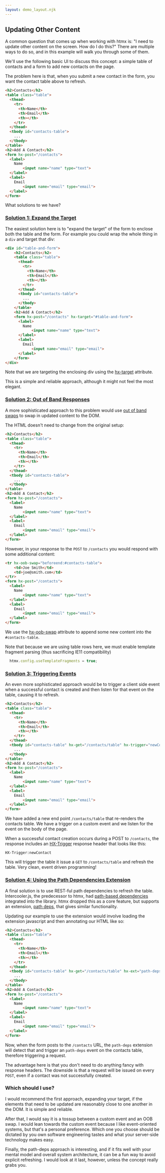 ```yaml
---
layout: demo_layout.njk
---
```


## Updating Other Content

A common question that comes up when working with htmx is: "I need to update other content on the screen.  How 
do I do this?"  There are multiple ways to do so, and in this example will walk you through some of them.

We'll use the following basic UI to discuss this concept: a simple table of contacts and a form to add new contacts on the page.  

The problem here is that, when you submit a new contact in the form, you want the contact table above to refresh.

```html
<h2>Contacts</h2>
<table class="table">
  <thead>
    <tr>
      <th>Name</th>
      <th>Email</th>
      <th></th>
    </tr>
  </thead>
  <tbody id="contacts-table">
    ...
  </tbody>
</table>
<h2>Add A Contact</h2>
<form hx-post="/contacts">
  <label>
    Name
        <input name="name" type="text">  
  </label>
  <label>
    Email
        <input name="email" type="email">  
  </label>
</form>
```

What solutions to we have?

### <a name="expand"></a> [Solution 1: Expand the Target](#expand)

The easiest solution here is to "expand the target" of the form to enclose both the table and the form.  For example
you could wrap the whole thing in a `div` and target that div:

```html
<div id="table-and-form">
    <h2>Contacts</h2>
    <table class="table">
      <thead>
        <tr>
          <th>Name</th>
          <th>Email</th>
          <th></th>
        </tr>
      </thead>
      <tbody id="contacts-table">
        ...
      </tbody>
    </table>
    <h2>Add A Contact</h2>
    <form hx-post="/contacts" hx-target="#table-and-form">
      <label>
        Name
            <input name="name" type="text">  
      </label>
      <label>
        Email
            <input name="email" type="email">  
      </label>
    </form>
</div>
```

Note that we are targeting the enclosing div using the [hx-target](/attributes/hx-target) attribute.

This is a simple and reliable approach, although it might not feel the most elegant.

###  <a name="oob"></a> [Solution 2: Out of Band Responses](#oob)

A more sophisticated approach to this problem would use [out of band swaps](/attributes/hx-swap-oob/) to swap in
updated content to the DOM.  

The HTML doesn't need to change from the original setup:

```html
<h2>Contacts</h2>
<table class="table">
  <thead>
    <tr>
      <th>Name</th>
      <th>Email</th>
      <th></th>
    </tr>
  </thead>
  <tbody id="contacts-table">
    ...
  </tbody>
</table>
<h2>Add A Contact</h2>
<form hx-post="/contacts">
  <label>
    Name
        <input name="name" type="text">  
  </label>
  <label>
    Email
        <input name="email" type="email">  
  </label>
</form>
```

However, in your response to the `POST` to `/contacts` you would respond with some additional content:

```html
<tr hx-oob-swap="beforeend:#contacts-table">
    <td>Joe Smith</td>
    <td>joe@smith.com</td>
</tr>
<form hx-post="/contacts">
  <label>
    Name
        <input name="name" type="text">  
  </label>
  <label>
    Email
        <input name="email" type="email">  
  </label>
</form>
```

We use the [hx-oob-swap](/attributes/hx-oob-swap) attribute to append some new content into the `#contacts-table`.

Note that because we are using table rows here, we must enable template fragment parsing (thus sacrificing IE11 compatibility)

```javascript
  htmx.config.useTemplateFragments = true;
```

###  <a name="events"></a> [Solution 3: Triggering Events](#events)

An even more sophisticated approach would be to trigger a client side event when a successful contact is created and
then listen for that event on the table, causing it to refresh.

```html
<h2>Contacts</h2>
<table class="table">
  <thead>
    <tr>
      <th>Name</th>
      <th>Email</th>
      <th></th>
    </tr>
  </thead>
  <tbody id="contacts-table" hx-get="/contacts/table" hx-trigger="newContact from:body">
    ...
  </tbody>
</table>
<h2>Add A Contact</h2>
<form hx-post="/contacts">
  <label>
    Name
        <input name="name" type="text">  
  </label>
  <label>
    Email
        <input name="email" type="email">  
  </label>
</form>
```

We have added a new end point `/contacts/table` that re-renders the contacts table.  We have a trigger on a custom
event and we listen for the event on the body of the page.

When a successful contact creation occurs during a POST to `/contacts`, the response includes an [HX-Trigger](https://htmx.org/headers/hx-trigger/) response header that looks like this:

```text
HX-Trigger:newContact
```

This will trigger the table it issue a `GET` to `/contacts/table` and refresh the table.  Very clean, event
driven programming!

###  <a name="path-deps"></a>[Solution 4: Using the Path Dependencies Extension](#path-deps)

A final solution is to use REST-ful path dependencies to refresh the table.  Intercooler.js, the predecessor 
 to htmx, had [path-based dependencies](https://intercoolerjs.org/docs.html#dependencies) integrated into the 
 library.  htmx dropped this as a core feature, but supports an extension, [path deps](/extensions/path-deps/),
 that gives similar functionality.
 
 Updating our example to use the extension would involve loading the extension javascript and then
 annotating our HTML like so:
 
 ```html
 <h2>Contacts</h2>
 <table class="table">
   <thead>
     <tr>
       <th>Name</th>
       <th>Email</th>
       <th></th>
     </tr>
   </thead>
   <tbody id="contacts-table" hx-get="/contacts/table" hx-ext="path-deps"  hx-trigger="path-deps" path-deps="/contacts">
     ...
   </tbody>
 </table>
 <h2>Add A Contact</h2>
 <form hx-post="/contacts">
   <label>
     Name
         <input name="name" type="text">  
   </label>
   <label>
     Email
         <input name="email" type="email">  
   </label>
 </form>
 ```

Now, when the form posts to the `/contacts` URL, the `path-deps` extension will detect that and trigger an `path-deps`
event on the contacts table, therefore triggering a request.

The advantage here is that you don't need to do anything fancy with response headers.  The downside is that a request
will be issued on every `POST`, even if a contact was not successfully created.

### Which should I use?

I would recommend the first approach, expanding your target, if the elements that need to be updated are reasonably 
close to one another in the DOM.  It is simple and reliable.

After that, I would say it is a tossup between a custom event and an OOB swap.  I would lean towards the custom event
because I like event-oriented systems, but that's a personal preference.  Which one you choose should be dictated by you
own software engineering tastes and what your server-side technology makes easy.

Finally, the path-deps approach is interesting, and if it fits well with your mental model and overall system architecture,
it can be a fun way to avoid explicit refreshing.  I would look at it last, however, unless the concept really grabs
you.